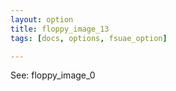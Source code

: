 ```yaml
---
layout: option
title: floppy_image_13
tags: [docs, options, fsuae_option]

---
```


See: floppy_image_0
